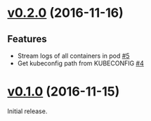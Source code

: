 # [v0.2.0](https://github.com/dtan4/k8stail/releases/tag/v0.2.0) (2016-11-16)

## Features

- Stream logs of all containers in pod [#5](https://github.com/dtan4/k8stail/pull/5)
- Get kubeconfig path from KUBECONFIG [#4](https://github.com/dtan4/k8stail/pull/4)

# [v0.1.0](https://github.com/dtan4/k8stail/releases/tag/v0.1.0) (2016-11-15)

Initial release.
